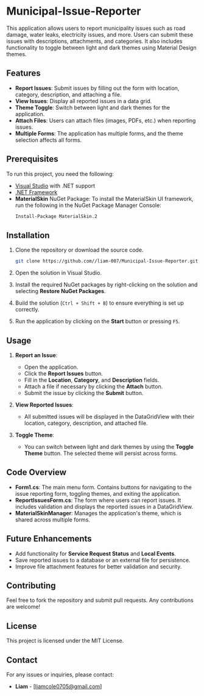 # Municipal-Issue-Reporter

This application allows users to report municipality issues such as road damage, water leaks, electricity issues, and more. Users can submit these issues with descriptions, attachments, and categories. It also includes functionality to toggle between light and dark themes using Material Design themes.

## Features

- **Report Issues**: Submit issues by filling out the form with location, category, description, and attaching a file.
- **View Issues**: Display all reported issues in a data grid.
- **Theme Toggle**: Switch between light and dark themes for the application.
- **Attach Files**: Users can attach files (images, PDFs, etc.) when reporting issues.
- **Multiple Forms**: The application has multiple forms, and the theme selection affects all forms.

## Prerequisites

To run this project, you need the following:

- [Visual Studio](https://visualstudio.microsoft.com/) with .NET support
- [.NET Framework](https://dotnet.microsoft.com/download)
- **MaterialSkin** NuGet Package: To install the MaterialSkin UI framework, run the following in the NuGet Package Manager Console:
  ```bash
  Install-Package MaterialSkin.2
  ```

## Installation

1. Clone the repository or download the source code.
   
   ```bash
   git clone https://github.com//liam-007/Municipal-Issue-Reporter.git
   ```

2. Open the solution in Visual Studio.
3. Install the required NuGet packages by right-clicking on the solution and selecting **Restore NuGet Packages**.
4. Build the solution (`Ctrl + Shift + B`) to ensure everything is set up correctly.
5. Run the application by clicking on the **Start** button or pressing `F5`.

## Usage

1. **Report an Issue**:
   - Open the application.
   - Click the **Report Issues** button.
   - Fill in the **Location**, **Category**, and **Description** fields.
   - Attach a file if necessary by clicking the **Attach** button.
   - Submit the issue by clicking the **Submit** button.

2. **View Reported Issues**:
   - All submitted issues will be displayed in the DataGridView with their location, category, description, and attached file.

3. **Toggle Theme**:
   - You can switch between light and dark themes by using the **Toggle Theme** button. The selected theme will persist across forms.


## Code Overview

- **Form1.cs**: The main menu form. Contains buttons for navigating to the issue reporting form, toggling themes, and exiting the application.
- **ReportIssuesForm.cs**: The form where users can report issues. It includes validation and displays the reported issues in a DataGridView.
- **MaterialSkinManager**: Manages the application's theme, which is shared across multiple forms.

## Future Enhancements

- Add functionality for **Service Request Status** and **Local Events**.
- Save reported issues to a database or an external file for persistence.
- Improve file attachment features for better validation and security.

## Contributing

Feel free to fork the repository and submit pull requests. Any contributions are welcome!

## License

This project is licensed under the MIT License.

## Contact

For any issues or inquiries, please contact:

- **Liam** - [liamcole0705@gmail.com]

